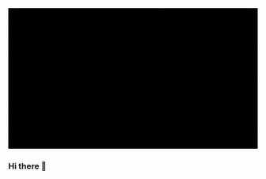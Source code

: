 <img src="https://github.com/VaishnaviMudaliar/VaishnaviMudaliar/blob/main/Vaishnavi%20Mudaliar.gif" alt="banner that says Frontend developer" >





### Hi there 👋



<!--
**VaishnaviMudaliar/VaishnaviMudaliar** is a ✨ _special_ ✨ repository because its `README.md` (this file) appears on your GitHub profile.

Here are some ideas to get you started:

- 🔭 I’m currently working on ...
- 🌱 I’m currently learning ...
- 👯 I’m looking to collaborate on ...
- 🤔 I’m looking for help with ...
- 💬 Ask me about ...
- 📫 How to reach me: ...
- 😄 Pronouns: ...
- ⚡ Fun fact: ...
-->
